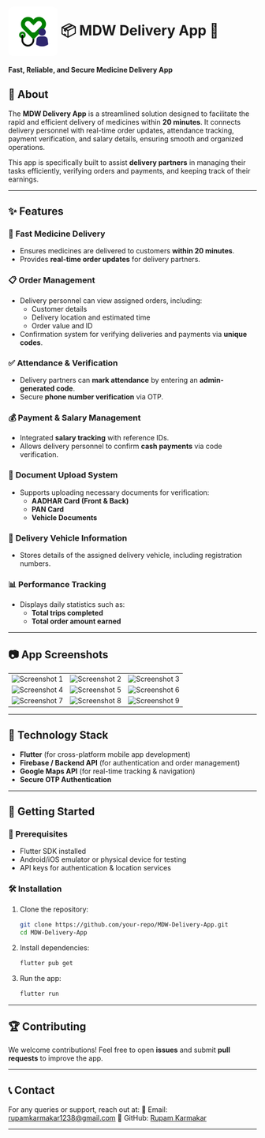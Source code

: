 # <img src="https://github.com/hackeR200364/mdw_delivery_app/blob/main/assets/app_icon.png?raw=true" alt="App Logo" width="100" height="100" style="border-radius: 10px; background-color: #FFFFFF;" align="center"> 📦 MDW Delivery App 🚀


**Fast, Reliable, and Secure Medicine Delivery App**

## 📖 About
The **MDW Delivery App** is a streamlined solution designed to facilitate the rapid and efficient delivery of medicines within **20 minutes**. It connects delivery personnel with real-time order updates, attendance tracking, payment verification, and salary details, ensuring smooth and organized operations.

This app is specifically built to assist **delivery partners** in managing their tasks efficiently, verifying orders and payments, and keeping track of their earnings.

---

## ✨ Features

### 🚀 **Fast Medicine Delivery**
- Ensures medicines are delivered to customers **within 20 minutes**.
- Provides **real-time order updates** for delivery partners.

### 📋 **Order Management**
- Delivery personnel can view assigned orders, including:
  - Customer details
  - Delivery location and estimated time
  - Order value and ID
- Confirmation system for verifying deliveries and payments via **unique codes**.

### ✅ **Attendance & Verification**
- Delivery partners can **mark attendance** by entering an **admin-generated code**.
- Secure **phone number verification** via OTP.

### 💰 **Payment & Salary Management**
- Integrated **salary tracking** with reference IDs.
- Allows delivery personnel to confirm **cash payments** via code verification.

### 📑 **Document Upload System**
- Supports uploading necessary documents for verification:
  - **AADHAR Card (Front & Back)**
  - **PAN Card**
  - **Vehicle Documents**

### 🛵 **Delivery Vehicle Information**
- Stores details of the assigned delivery vehicle, including registration numbers.

### 📊 **Performance Tracking**
- Displays daily statistics such as:
  - **Total trips completed**
  - **Total order amount earned**

---

## 📷 App Screenshots

<table style="width:100%; text-align:center;">
  <tr>
    <td><img src="https://i.postimg.cc/YqhTHvP6/temp-Image-DVMcpn.avif" alt="Screenshot 1" width="300"></td>
    <td><img src="https://i.postimg.cc/c4224sqV/temp-Image-Ouhu-GL.avif" alt="Screenshot 2" width="300"></td>
    <td><img src="https://i.postimg.cc/7Zzc5pwb/temp-Imagehg6mt-D.avif" alt="Screenshot 3" width="300"></td>
  </tr>
  <tr>
    <td><img src="https://i.postimg.cc/brMCJR5Q/temp-Image-O3e-RPt.avif" alt="Screenshot 4" width="300"></td>
    <td><img src="https://i.postimg.cc/rszZMHfV/temp-Image-Nz65-Ug.avif" alt="Screenshot 5" width="300"></td>
    <td><img src="https://i.postimg.cc/m2zpn0cV/temp-Imaget-JFNBF.avif" alt="Screenshot 6" width="300"></td>
  </tr>
  <tr>
    <td><img src="https://i.postimg.cc/CKFNwtK3/temp-Image-NFIu-Tv.avif" alt="Screenshot 7" width="300"></td>
    <td><img src="https://i.postimg.cc/xTwpVtMQ/temp-Image-LWmuv9.avif" alt="Screenshot 8" width="300"></td>
    <td><img src="https://i.postimg.cc/zDPP0JfV/temp-Image0-Q7-P59.avif" alt="Screenshot 9" width="300"></td>
  </tr>
</table>

---

## 🔧 **Technology Stack**
- **Flutter** (for cross-platform mobile app development)
- **Firebase / Backend API** (for authentication and order management)
- **Google Maps API** (for real-time tracking & navigation)
- **Secure OTP Authentication**

---

## 🚀 Getting Started

### 📌 Prerequisites
- Flutter SDK installed
- Android/iOS emulator or physical device for testing
- API keys for authentication & location services

### 🛠️ Installation
1. Clone the repository:
   ```bash
   git clone https://github.com/your-repo/MDW-Delivery-App.git
   cd MDW-Delivery-App
   ```
2. Install dependencies:
   ```bash
   flutter pub get
   ```
3. Run the app:
   ```bash
   flutter run
   ```

---

## 🏆 **Contributing**
We welcome contributions! Feel free to open **issues** and submit **pull requests** to improve the app.

---

## 📞 Contact
For any queries or support, reach out at:
📧 Email: rupamkarmakar1238@gmail.com
🔗 GitHub: [Rupam Karmakar](https://github.com/hackeR200364)

---
